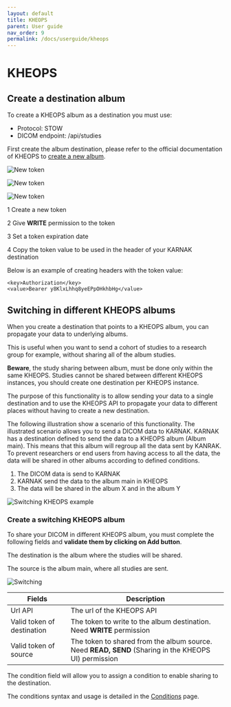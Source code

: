```yaml
---
layout: default
title: KHEOPS
parent: User guide
nav_order: 9
permalink: /docs/userguide/kheops
---
```


# KHEOPS

## Create a destination album

To create a KHEOPS album as a destination you must use:

* Protocol: STOW
* DICOM endpoint: /api/studies

First create the album destination, please refer to the official documentation of KHEOPS to [create a new album](https://docs.kheops.online/docs/albums/new_album).

![New token](resources/kheops_newtoken.png)

![New token](resources/kheops_newtoken_1.png)

![New token](resources/kheops_newtoken_2.png)

1 Create a new token

2 Give **WRITE** permission to the token

3 Set a token expiration date

4 Copy the token value to be used in the header of your KARNAK destination

Below is an example of creating headers with the token value:

```
<key>Authorization</key>
<value>Bearer y8KlxLhhq8yeEPpOHkhbHg</value>
```

## Switching in different KHEOPS albums

When you create a destination that points to a KHEOPS album, you can propagate your data to underlying albums.

This is useful when you want to send a cohort of studies to a research group for example, without sharing all of the album studies.

**Beware**, the study sharing between album, must be done only within the same KHEOPS. Studies cannot be shared between different KHEOPS instances, you should create one destination per KHEOPS instance.

The purpose of this functionality is to allow sending your data to a single destination and to use the KHEOPS API to propagate your data to different places without having to create a new destination.

The following illustration show a scenario of this functionality. The illustrated scenario allows you to send a DICOM data to KARNAK. KARNAK has a destination defined to send the data to a KHEOPS album (Album main). This means that this album will regroup all the data sent by KANRAK. To prevent researchers or end users from having access to all the data, the data will be shared in other albums according to defined conditions.

1. The DICOM data is send to KARNAK
2. KARNAK send the data to the album main in KHEOPS
3. The data will be shared in the album X and in the album Y

![Switching KHEOPS example](resources/switching_kheops_scenario.png)

### Create a switching KHEOPS album

To share your DICOM in different KHEOPS album, you must complete the following fields and **validate them by clicking on Add button**.

The destination is the album where the studies will be shared.

The source is the album main, where all studies are sent.

![Switching](resources/kheops_switching.png)

| Fields                     | Description                                                  |
| -------------------------- | ------------------------------------------------------------ |
| Url API                    | The url of the KHEOPS API                                    |
| Valid token of destination | The token to write to the album destination. Need **WRITE** permission |
| Valid token of source      | The token to shared from the album source. Need **READ, SEND** (Sharing in the KHEOPS UI) permission |

The condition field will allow you to assign a condition to enable sharing to the destination.

The conditions syntax and usage is detailed in the [Conditions](profiles/conditions) page.
